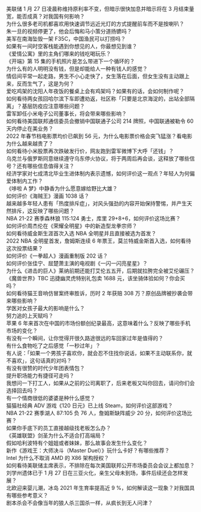 美联储 1 月 27 日凌晨称维持原利率不变，但暗示很快加息并暗示将在 3 月结束量宽，能否成真？对我国有何影响？  
为什么很多老司机都喜欢用快速调节远近光灯的方式提醒前车而不是按喇叭？  
朱一旦的视频停更了，他会后悔和马小策分道扬镳吗？  
美军在南海坠毁一架 F35C，中国渔民可以打捞吗？  
如果有一间时空客栈能遇到你想见的人，你最想见到谁？  
《爱情公寓》里的主角们哪来的钱吃喝玩乐？  
《开端》第 15 集的手机照片是怎么带进下一个循环的？  
为什么有的人明明没有钱，但是却能给人一种有钱人的感觉？  
情侣间平常一起走路，男生不小心走快了，女生落在后面，但女生没有主动跟上来，反而生气了，这是为何？  
爱吃鸡架的沈阳人年夜饭的餐桌上会有鸡架吗？如果有的话，会如何制作呢？  
如何看待两女孩回哈尔滨下车即遭劝返，社区称「只要是北京海淀的，出站全部隔离」？基层防疫应注意哪些问题？  
雷军卸任小米电子公司董事长，将会带来哪些影响？  
如何看待美国联邦通信委员会撤销中国联通子公司 214 牌照，中国联通被勒令 60 天内停止在美业务？  
2022 年春节档电影票均价已飙到 56 元，为什么电影票价格会突飞猛涨？看电影为什么越来越贵了？  
如何看待小米股票再次跌破发行价，网友跑到雷军微博下大呼「还钱」？  
乌克兰与俄罗斯同意继续遵守乌东停火协议，将于两周后再会谈，这释放了哪些信号？还有哪些信息值得关注？  
经济学家对七成清北毕业生进体制内表示遗憾，如何评价这一观点？年轻人为何偏爱体制内工作？  
《哆啦 A 梦》中静香为什么愿意嫁给野比大雄？  
如何评价《海贼王》漫画 1038 话？  
越来越多年轻人患有「热度排斥症」，对风头强劲的内容开始保持警惕，并产生天然排斥，这反映了哪些问题？  
NBA 21-22 赛季森林狼 115:124 勇士，库里 29+8+6，如何评价这场比赛？  
如何评价周杰伦在《荣耀全明星》中的新造型龙拳宗师？  
如何看待威金斯生涯首次入选 NBA 全明星并且直接被选为首发？  
2022 NBA 全明星首发，詹姆斯连续 6 年票王，莫兰特威金斯首入选，如何看待这次投票结果？  
如何评价《一拳超人》漫画重制版 202 话？  
如何评价张佳宁、屈楚萧主演的电视剧《一闪一闪亮星星》？  
为什么《进击的巨人》莱纳前期还能打艾伦五五开，后期就拉胯完全被艾伦碾压？  
《魔兽世界》TBC 迅捷幽灵虎特别礼包卖 1688 元，该坐骑体验如何？你会买吗？  
如何看待猫王音响仿冒案终审胜诉，历时 2 年获赔 308 万？原创品牌被抄袭会带来哪些影响？  
学医对女孩子最大的影响是什么？  
努力追的上天赋吗？  
苹果 6 年来首次在中国的市场份额创纪录最高，这意味着什么？反映了哪些手机市场的变化？  
有没有一个瞬间，让你觉得开很久路途很远的车回家过年是值得的？  
有什么食物吃了之后感觉「一秒过年」？  
有人说：「如果一个男孩子喜欢你，就会忍不住找你说话，如果不主动联系你，就不喜欢」，这句话真的对吗？  
有没有很赞的时代少年团表情包？  
提升职场能力有捷径可走吗？  
我想问一下打工人，如果从之前的公司离职了，后来老板又叫你回去，请问你们会选择回去吗？  
有一个情商很低的婆婆是种什么感觉？  
猫猫社经典 ADV 游戏《120 日元》已上线 Steam，如何评价这部游戏？  
NBA 21-22 赛季湖人 87:105 负 76 人，詹姆斯缺阵威少 20 分，如何评价这场比赛？  
如果你手底下的员工直接越级找老板怎么办？  
《英雄联盟》剑圣为什么不适合打高端局？  
假如哈利波特有个姐姐或者妹妹，那么故事会发生什么变化？  
新作《游戏王：大师决斗（Master Duel）》玩什么卡好？有哪些推荐？  
Intel 为什么不取消 AMD 的 X86 架构授权？  
如何看待美联储主席表示，不排除在每次美国联邦公开市场委员会会议上都加息？  
刘学州遗体已于 1 月 27 日在三亚火化，亲生父母未到场，事件后续还会怎样发展？  
北欧迎来婴儿潮，冰岛 2021 年生育率提高近 9 %，如何解读这一现象？对我国具有哪些参考意义？  
剧本杀会不会像当年的狼人杀三国杀一样，从疯长到无人问津？  
